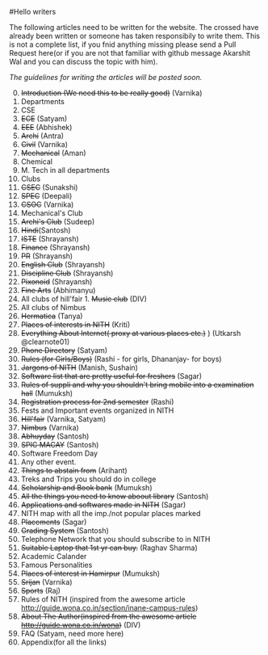 #Hello writers

The following articles need to be written for the website. The crossed have already been written or someone has taken responsibily to write them.
This is not a complete list, if you fnid anything missing please send a Pull Request here(or if you are not that familiar with github message Akarshit Wal and you can discuss the topic with him).

_The guidelines for writing the articles will be posted soon._

0. ~~Introduction (We need this to be really good)~~ (Varnika)
1. Departments
  1. CSE
  2. ~~ECE~~ (Satyam)
  3. ~~EEE~~ (Abhishek)
  4. ~~Archi~~ (Antra)
  5. ~~Civil~~ (Varnika)
  6. ~~Mechanical~~ (Aman)
  7. Chemical
  8. M. Tech in all departments
2. Clubs
  1. ~~CSEC~~ (Sunakshi)
  2. ~~SPEC~~ (Deepali)
  3. ~~CSOC~~ (Varnika)
  4. Mechanical's Club
  5. ~~Archi's Club~~ (Sudeep)
  6. ~~Hindi~~(Santosh)
  7. ~~ISTE~~ (Shrayansh)
  8. ~~Finance~~ (Shrayansh)
  9. ~~PR~~ (Shrayansh)
  10. ~~English Club~~ (Shrayansh)
  11. ~~Discipline Club~~ (Shrayansh)
  12. ~~Pixonoid~~ (Shrayansh)
  13. ~~Fine Arts~~ (Abhimanyu)
  13. All clubs of hill'fair
    1. ~~Music club~~ (DIV)
  14. All clubs of Nimbus
  15. ~~Hermatica~~ (Tanya)
3. ~~Places of interests in NITH~~ (Kriti)
4. ~~Everything About Internet( proxy at various places etc.)~~ ) (Utkarsh @clearnote01)
5. ~~Phone Directory~~ (Satyam)
6. ~~Rules (for Girls/Boys)~~ (Rashi - for girls, Dhananjay- for boys)
7. ~~Jargons of NITH~~ (Manish, Sushain)
8. ~~Software list that are pretty useful for freshers~~ (Sagar)
9. ~~Rules of suppli and why you shouldn't bring mobile into a examination hall~~ (Mumuksh)
10. ~~Registration process for 2nd semester~~ (Rashi)
11. Fests and Important events organized in NITH
  1. ~~Hill'fair~~ (Varnika, Satyam)
  2. ~~Nimbus~~ (Varnika)
  3. ~~Abhuyday~~ (Santosh)
  4. ~~SPIC MACAY~~ (Santosh)
  5. Software Freedom Day
  6. Any other event.
12. ~~Things to abstain from~~ (Arihant)
13. Treks and Trips you should do in college
14. ~~Scholarship and Book bank~~ (Mumuksh)
15. ~~All the things you need to know aboout library~~ (Santosh)
16. ~~Applications and  softwares made in NITH~~ (Sagar)
17. NITH map with all the imp./not popular places marked
18. ~~Placements~~ (Sagar)
19. ~~Grading System~~ (Santosh)
20. Telephone Network that you should subscribe to in NITH
21. ~~Suitable Laptop that 1st yr can buy.~~ (Raghav Sharma)
22. Academic Calander
23. Famous Personalities
24. ~~Places of interest in Hamirpur~~ (Mumuksh)
25. ~~Srijan~~ (Varnika)
26. ~~Sports~~ (Raj)
27. Rules of NITH (inspired from the awesome article http://guide.wona.co.in/section/inane-campus-rules)
28. ~~About The Author(inspired from the awesome article http://guide.wona.co.in/wona)~~ (DIV)
29. FAQ (Satyam, need more here)
30. Appendix(for all the links)
